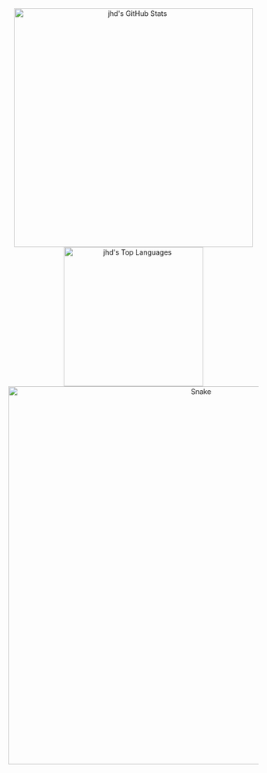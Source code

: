 <div align="center">
  <a href="#"><img alt="jhd's GitHub Stats" src="https://github-readme-stats.vercel.app/api?username=jihandong&show_icons=true&count_private=true&theme=react&hide_border=true" width="480"/></a>
  <a href="#"><img alt="jhd's Top Languages" src="https://github-readme-stats.vercel.app/api/top-langs/?username=jihandong&hide=html,tex&langs_count=10&layout=compact&theme=react&hide_border=true" width="280"/></a>
  <a href="#"><img alt="Snake" src="https://raw.githubusercontent.com/jihandong/jihandong/output/github-contribution-grid-snake-light.svg" width="760"/></a>
</div>
